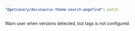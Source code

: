 ```yaml
---
"@getcanary/docusaurus-theme-search-pagefind": patch
---
```


Warn user when versions detected, but tags is not configured.
